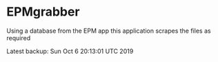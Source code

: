 # EPMgrabber
Using a database from the EPM app this application scrapes the files as required


Latest backup: Sun Oct 6 20:13:01 UTC 2019
